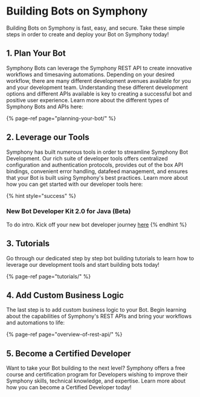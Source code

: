 # Building Bots on Symphony

Building Bots on Symphony is fast, easy, and secure. Take these simple steps in order to create and deploy your Bot on Symphony today!

## 1. Plan Your Bot

Symphony Bots can leverage the Symphony REST API to create innovative workflows and timesaving automations. Depending on your desired workflow, there are many different development avenues available for you and your development team. Understanding these different development options and different APIs available is key to creating a successful bot and positive user experience. Learn more about the different types of Symphony Bots and APIs here:

{% page-ref page="planning-your-bot/" %}

## 2. Leverage our Tools

Symphony has built numerous tools in order to streamline Symphony Bot Development. Our rich suite of developer tools offers centralized configuration and authentication protocols, provides out of the box API bindings, convenient error handling, datafeed management, and ensures that your Bot is built using Symphony's best practices. Learn more about how you can get started with our developer tools here:

{% hint style="success" %}
### New Bot Developer Kit 2.0 for Java \(Beta\)

To do intro. Kick off your new bot developer journey [here](../developer-tools/developer-tools/bdk-2.0.md)
{% endhint %}

## 3.  Tutorials

Go through our dedicated step by step bot building tutorials to learn how to leverage our development tools and start building bots today!

{% page-ref page="tutorials/" %}

## 4.  Add Custom Business Logic

The last step is to add custom business logic to your Bot. Begin learning about the capabilities of Symphony's REST APIs and bring your workflows and automations to life:

{% page-ref page="overview-of-rest-api/" %}

## 5.  Become a Certified Developer

Want to take your Bot building to the next level? Symphony offers a free course and certification program for Developers wishing to improve their Symphony skills, technical knowledge, and expertise. Learn more about how you can become a Certified Developer today!

